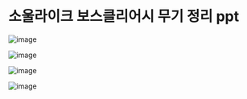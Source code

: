 # 소울라이크 보스클리어시 무기 정리 ppt

![image](https://github.com/kdw1234/TIL/assets/57427834/f8b269ed-b411-4406-a296-8df0fa673d66)


![image](https://github.com/kdw1234/TIL/assets/57427834/3eed8a63-1bf1-475b-a9e8-f176e4eb1c09)


![image](https://github.com/kdw1234/TIL/assets/57427834/7cb3b83d-d0aa-48e6-aa55-10296d831beb)


![image](https://github.com/kdw1234/TIL/assets/57427834/16a054b9-728f-4215-86a1-e94312bc415c)

